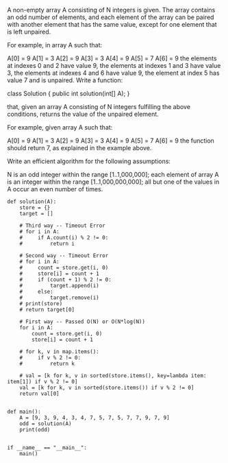 A non-empty array A consisting of N integers is given. The array contains an odd number of elements, and each element of the array can be paired with another element that has the same value, except for one element that is left unpaired.

For example, in array A such that:

  A[0] = 9  A[1] = 3  A[2] = 9
  A[3] = 3  A[4] = 9  A[5] = 7
  A[6] = 9
the elements at indexes 0 and 2 have value 9,
the elements at indexes 1 and 3 have value 3,
the elements at indexes 4 and 6 have value 9,
the element at index 5 has value 7 and is unpaired.
Write a function:

class Solution { public int solution(int[] A); }

that, given an array A consisting of N integers fulfilling the above conditions, returns the value of the unpaired element.

For example, given array A such that:

  A[0] = 9  A[1] = 3  A[2] = 9
  A[3] = 3  A[4] = 9  A[5] = 7
  A[6] = 9
the function should return 7, as explained in the example above.

Write an efficient algorithm for the following assumptions:

N is an odd integer within the range [1..1,000,000];
each element of array A is an integer within the range [1..1,000,000,000];
all but one of the values in A occur an even number of times.

```
def solution(A):
    store = {}
    target = []

    # Third way -- Timeout Error
    # for i in A:
    #     if A.count(i) % 2 != 0:
    #         return i

    # Second way -- Timeout Error
    # for i in A:
    #     count = store.get(i, 0)
    #     store[i] = count + 1
    #     if (count + 1) % 2 != 0:
    #         target.append(i)
    #     else:
    #         target.remove(i)
    # print(store)
    # return target[0]

    # First way -- Passed O(N) or O(N*log(N))
    for i in A:
        count = store.get(i, 0)
        store[i] = count + 1

    # for k, v in map.items():
    #     if v % 2 != 0:
    #         return k

    # val = [k for k, v in sorted(store.items(), key=lambda item: item[1]) if v % 2 != 0]
    val = [k for k, v in sorted(store.items()) if v % 2 != 0]
    return val[0]


def main():
    A = [9, 3, 9, 4, 3, 4, 7, 5, 7, 5, 7, 7, 9, 7, 9]
    odd = solution(A)
    print(odd)


if __name__ == "__main__":
    main()
```
